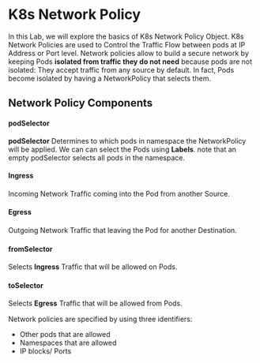 # K8s Network Policy 
In this Lab, we will explore the basics of K8s Network Policy Object. 
K8s Network Policies are used to Control the Traffic Flow between pods at IP Address or Port level.
Network policies allow to build a secure network by keeping Pods **isolated from traffic they do not need** because pods are not isolated: They accept traffic from any source by default. In fact, Pods become isolated by having a NetworkPolicy that selects them.
## Network Policy Components
#### podSelector
**podSelector** Determines to which pods in namespace the NetworkPolicy will be applied. We can can select the Pods using **Labels**. note that an empty podSelector selects all pods in the namespace. 
#### Ingress
Incoming Network Trafﬁc coming into the Pod from another Source.
#### Egress
Outgoing Network Trafﬁc that leaving the Pod for another Destination.
#### fromSelector
Selects **Ingress** Trafﬁc that will be allowed on Pods.
#### toSelector
Selects **Egress** Trafﬁc that will be allowed from Pods.

Network policies are specified by using three identifiers:
- Other pods that are allowed
- Namespaces that are allowed
- IP blocks/ Ports